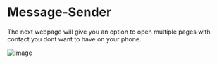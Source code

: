 # Message-Sender
The next webpage will give you an option to open multiple pages with contact you dont want to have on your phone.

![image](https://i.imgur.com/tuvcz9k.png)
